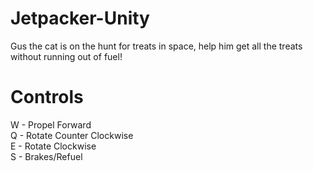 # Jetpacker-Unity
Gus the cat is on the hunt for treats in space, help him get all the treats without running out of fuel! 


# Controls
W - Propel Forward <br>
Q - Rotate Counter Clockwise <br>
E - Rotate Clockwise <br>
S - Brakes/Refuel <br>
